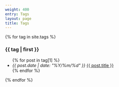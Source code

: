 ```yaml
---
weight: 400
entry: Tags
layout: page
title: Tags
---
```


{% for tag in site.tags %}
  <h3 id="{{ tag[0] | slugify }}">{{ tag | first }}</h3>
  <ul>
    {% for post in tag[1] %}
    <li>
      <i>{{ post.date | date: "%Y/%m/%d" }}</i>
      <a href="{{ post.url }}">{{ post.title }}</a>
    </li>
    {% endfor %}
  </ul>
{% endfor %}
